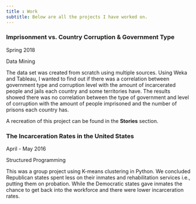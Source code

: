 ```yaml
---
title : Work
subtitle: Below are all the projects I have worked on.
---
```


### **Imprisonment vs. Country Corruption & Government Type**
<p> Spring 2018 </p>
<p> Data Mining </p>

The data set was created from scratch using multiple sources. Using Weka and Tableau, I wanted to find out if there was a correlation between government type and corruption level with the amount of incarcerated people and jails each country and some territories have. The results showed there was no correlation between the type of government and level of corruption with the amount of people imprisoned and the number of prisons each country has.  
  
A recreation of this project can be found in the **Stories** section.  


### **The Incarceration Rates in the United States**
<p> April - May 2016 </p>
<p> Structured Programming </p>

This was a group project using K-means clustering in Python. We concluded Republican states spent less on their inmates and rehabilitation services i.e., putting them on probation. While the Democratic states gave inmates the chance to get back into the workforce and there were lower incarceration rates.

